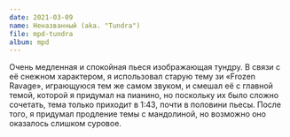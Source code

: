 ```yaml
---
date: 2021-03-09
name: Неназванный (aka. "Tundra")
file: mpd-tundra
album: mpd
---
```


Очень медленная и спокойная пьеся изображающая тундру. В связи с её снежном характером, я использовал старую тему зи «Frozen Ravage», играющуюся тем же самом звуком, и смешал её с главной темой, которой я придумал на пианино, но поскольку их было сложно сочетать, тема только приходит в 1:43, почти в половини пьесы. После того, я придумал продление темы с мандолиной, но возможно оно оказалось слишком суровое.
